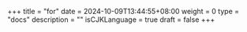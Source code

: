 +++
title = "for"
date = 2024-10-09T13:44:55+08:00
weight = 0
type = "docs"
description = ""
isCJKLanguage = true
draft = false
+++